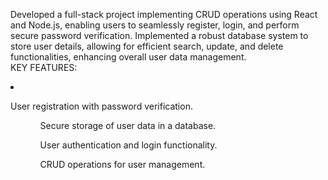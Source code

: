 Developed a full-stack project implementing CRUD operations using React and Node.js, enabling users to seamlessly register, login, and perform secure password verification.
Implemented a robust database system to store user details, allowing for efficient search, update, and delete functionalities, enhancing overall user data management.
<br>KEY FEATURES:<br>
<li>
  <ul></ul>User registration with password verification.<ul>
<ul>Secure storage of user data in a database.</ul>
<ul>User authentication and login functionality.</ul>
<ul>CRUD operations for user management.</ul>
</li>
